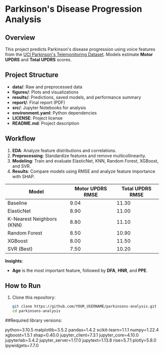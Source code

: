 # Parkinson's Disease Progression Analysis  

## Overview  
This project predicts Parkinson's disease progression using voice features from the [UCI Parkinson's Telemonitoring Dataset](https://archive.ics.uci.edu/ml/datasets/Parkinsons+Telemonitoring). Models estimate **Motor UPDRS** and **Total UPDRS** scores.

## Project Structure  
- **data/**: Raw and preprocessed data  
- **figures/**: Plots and visualizations  
- **results/**: Predictions, saved models, and performance summary  
- **report/**: Final report (PDF)  
- **src/**: Jupyter Notebooks for analysis  
- **environment.yaml**: Python dependencies  
- **LICENSE**: Project license  
- **README.md**: Project description  

## Workflow  
1. **EDA**: Analyze feature distributions and correlations.  
2. **Preprocessing**: Standardize features and remove multicollinearity.  
3. **Modeling**: Train and evaluate ElasticNet, KNN, Random Forest, XGBoost, and SVR.  
4. **Results**: Compare models using RMSE and analyze feature importance with SHAP.

| Model            | Motor UPDRS RMSE | Total UPDRS RMSE |  
|------------------|------------------|------------------|  
| Baseline         | 9.04             | 11.30            |  
| ElasticNet       | 8.90             | 11.00            |  
| K-Nearest Neighbors (KNN) | 8.80     | 11.10            |  
| Random Forest    | 8.50             | 10.90            |  
| XGBoost          | 8.00             | 11.50            |  
| SVR (Best)       | 7.50             | 10.20            |  

**Insights**:  
- **Age** is the most important feature, followed by **DFA**, **HNR**, and **PPE**.

## How to Run  
1. Clone this repository:  
   ```bash
   git clone https://github.com/YOUR_USERNAME/parkinsons-analysis.git
   cd parkinsons-analysis

##Required library versions:

python=3.10.5
matplotlib=3.5.2
pandas=1.4.2
scikit-learn=1.1.1
numpy=1.22.4
xgboost=1.5.1
shap=0.40.0
jupyter_client=7.3.1
jupyter_core=4.10.0
jupyterlab=3.4.2
jupyter_server=1.17.0
jupytext=1.13.8
rise=5.7.1
plotly=5.8.0
ipywidgets=7.7.0
